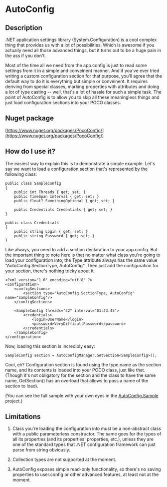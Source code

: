 AutoConfig
==========

Description
-----------

.NET application settings library (System.Configuration) is a cool complex thing that provides us with a lot of possibilities. Which is awesome if you actually need all those advanced things, but it turns out to be a huge pain in the ass if you don't.

Most of the time all we need from the app.config is just to read some settings from it in a simple and conveinent manner. And if you've ever tried writing a custom configuration section for that purpose, you'll agree that the default way to do it is everything but simple or conveinent. It requires deriving from special classes, marking properties with attributes and doing a lot of type casting -- well, that's a lot of hassle for such a simple task. The point of AutoConfig is to allow you to skip all these meaningless things and just load configuration sections into your POCO classes.

Nuget package
-------------

[https://www.nuget.org/packages/PocoConfig/](https://www.nuget.org/packages/PocoConfig/)

How do I use it?
----------------

The easiest way to explain this is to demonstrate a simple example. Let's say we want to load a configuration section that's represented by the following class:

	public class SampleConfig
	{
		public int Threads { get; set; }
		public TimeSpan Interval { get; set; }
		public float? SomethingOptional { get; set; }

		public Credentials Credentials { get; set; }
	}

	public class Credentials
	{
		public string Login { get; set; }
		public string Password { get; set; }
	}
	
Like always, you need to add a section declaration to your app.config. But the important thing to note here is that no matter what class you're going to load your configuration into, the Type attribute always has the same value "AutoConfig.SectionType, AutoConfig". Then just add the configuration for your section, there's nothing tricky about it.

	<?xml version="1.0" encoding="utf-8" ?>
	<configuration>
		<configSections>
			<section type="AutoConfig.SectionType, AutoConfig" name="SampleConfig"/>
		</configSections>
		
		<SampleConfig threads="32" interval="01:23:45">
			<credentials>
				<login>UserName</login>
				<password>VeryDifficultPassword</password>
			</credentials>
		</SampleConfig>
	</configuration>
	
Now, loading this section is incredibly easy:

	SampleConfig section = AutoConfigManager.GetSection<SampleConfig>();
	
Cool, eh? Configuration section is found using the type name as the section name, and its contents is loaded into your POCO class, just like that. (Though it's not obligatory for the section and the class to have the same name, GetSection<T>() has an overload that allows to pass a name of the section to load).

(You can see the full sample with your own eyes in the [AutoConfig.Sample](https://github.com/HellBrick/AutoConfig/tree/master/AutoConfig.Sample) project.)

Limitations
-----------

1. Class you're loading the configuration into must be a non-abstract class with a public parameterless constructor. The same goes for the types of all its properties (and its properties' properties, etc.), unless they are one of the standard types that .NET configuration framework can just parse from string obviously.

2. Collection types are not supported at the moment.

3. AutoConfig exposes simple read-only functionality, so there's no saving properties to user.config or other advanced features, at least not at the moment.
